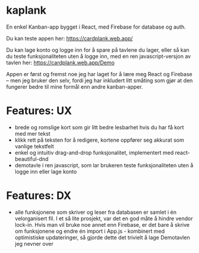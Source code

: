 # kaplank
En enkel Kanban-app bygget i React, med Firebase for database og auth.

Du kan teste appen her: https://cardplank.web.app/

Du kan lage konto og logge inn for å spare på tavlene du lager, eller så kan du teste funksjonaliteten uten å logge inn, med en ren javascript-versjon av tavlen her: https://cardplank.web.app/Demo

Appen er først og fremst noe jeg har laget for å lære meg React og Firebase – men jeg bruker den selv, fordi jeg har inkludert litt småting som gjør at den fungerer bedre til mine formål enn andre kanban-apper.

# Features: UX

- brede og romslige kort som gir litt bedre lesbarhet hvis du har få kort med mer tekst
- klikk rett på teksten for å redigere, kortene oppfører seg akkurat som vanlige tekstfelt
- enkel og intuitiv drag-and-drop funksjonalitet, implementert med react-beautiful-dnd
- demotavle i ren javascript, som lar brukeren teste funksjonaliteten uten å logge inn eller lage konto

# Features: DX

- alle funksjonene som skriver og leser fra databasen er samlet i én velorganisert fil. I et så lite prosjekt, var det en god måte å hindre vendor lock-in. Hvis man vil bruke noe annet enn Firebase, er det bare å skrive om funksjonene og endre én import i App.js - kombinert med optimistiske updateringer, så gjorde dette det trivielt å lage Demotavlen jeg nevner over
